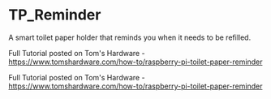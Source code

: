 # TP_Reminder

A smart toilet paper holder that reminds you when it needs to be refilled.

Full Tutorial posted on Tom's Hardware - https://www.tomshardware.com/how-to/raspberry-pi-toilet-paper-reminder



Full Tutorial posted on Tom's Hardware - https://www.tomshardware.com/how-to/raspberry-pi-toilet-paper-reminder
